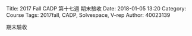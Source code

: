 Title: 2017 Fall CADP 第十七週  期末驗收
Date: 2018-01-05 13:20
Category: Course
Tags: 2017fall, CADP, Solvespace, V-rep
Author: 40023139


期末驗收

<!-- PELICAN_END_SUMMARY -->

















